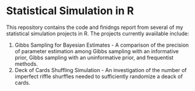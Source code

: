 # Statistical Simulation in R

This repository contains the code and finidngs report from several of my statistical simulation projects in R. 
The projects currently avaiilable include:
1. Gibbs Sampling for Bayesian Estimates - A comparison of the precision of parameter estimation among Gibbs sampling with an informative prior, Gibbs sampling with an uninformative prior, and frequentist methods.
2. Deck of Cards Shuffling Simulation - An investigation of the number of imperfect riffle shurffles needed to sufficiently randomize a deack of cards.
